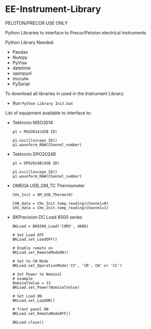 # EE-Instrument-Library
PELOTON/PRECOR USE ONLY

Python Libraries to interface to Precor/Peloton electrical instruments

Python Library Needed:
  - Pandas
  - Numpy
  - PyVisa
  - datetime
  - openpyxl
  - mcculw
  - PySerial

To download all libraries in used in the Instrument Library:

- Run ```Python Library Init.bat```

List of equipment available to interface to:
- Tektronix MSO3014
    ````                                    
    p1 = MSO3014(USB ID)                   
                                              
    p1.oscilloscope_ID()                    
    p1.waveform_RAW(Channel_number)         
    ````                                    
- Tektronix DPO2024B
    ````                            
    p1 = DPO2024B(USB ID)           
                                    
    p1.oscilloscope_ID()                                 
    p1.waveform_RAW(Channel_number) 
    ````                            
- OMEGA USB_OM_TC Thermometer
    ```
    CHx_Init = OM_USB_Thermo(0) 
  
    CH0_data = CHx_Init.temp_reading(channel=0)
    CH1_data = CHx_Init.temp_reading(channel=1)  
    ```
- BKPrecision DC Load 8500 series
    ```
    BKLoad = BK8500_Load('COM3', 4800)
  
    # Set Load OFF
    BKLoad.set_LoadOFF()
  
    # Enable remote on
    BKLoad.set_RemoteModeON()
    
    # Set to CW Mode
    BKLoad.set_OperationMode('CV', 'CR', CW' or 'CC')

    # Set Power to Nominal
    # example
    NominalValue = 13
    BKLoad.set_Power(NominalValue)
  
    # Set Load ON  
    BKLoad.set_LoadON()
   
    # front panel ON
    BKLoad.set_RemoteModeOFF()
  
    BKLoad.close()
  ```  
